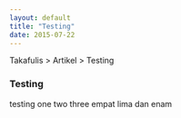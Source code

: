 ```yaml
---
layout: default
title: "Testing"
date: 2015-07-22
---
```


<div class="demo-crumbs mdl-color-text--grey-500">
  Takafulis &gt; Artikel &gt; Testing
</div>

### Testing

testing one two three empat lima dan enam
